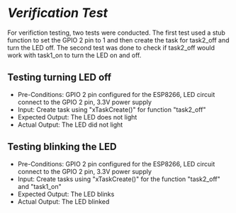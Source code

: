 # _Verification Test_

For verifiction testing, two tests were conducted. The first test used a stub function to set the GPIO 2 pin to 1 and then create the task for task2_off and turn the LED off. The second test was done to check if task2_off would work with task1_on to turn the LED on and off.

## Testing turning LED off 
* Pre-Conditions: GPIO 2 pin configured for the ESP8266, LED circuit connect to the GPIO 2 pin, 3.3V power supply
* Input: Create task using "xTaskCreate()" for function "task2_off"
* Expected Output: The LED does not light
* Actual Output: The LED did not light

## Testing blinking the LED
* Pre-Conditions: GPIO 2 pin configured for the ESP8266, LED circuit connect to the GPIO 2 pin, 3.3V power supply
* Input: Create tasks using "xTaskCreate()" for the function "task2_off" and "task1_on"
* Expected Output: The LED blinks
* Actual Output: The LED blinked
